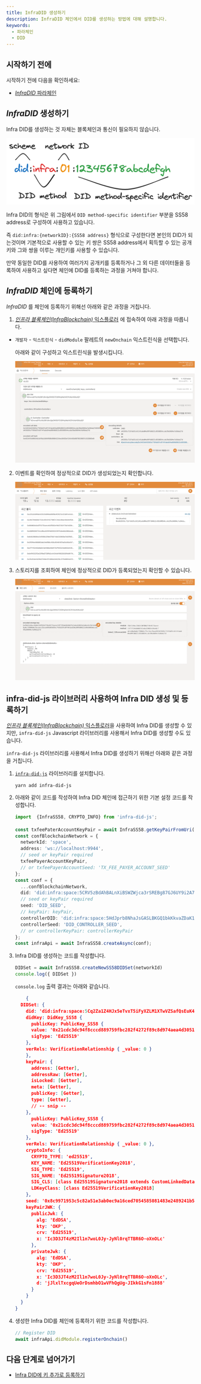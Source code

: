 ```yaml
---
title: InfraDID 생성하기 
description: InfraDID 체인에서 DID를 생성하는 방법에 대해 설명합니다.
keywords:
  - 파라체인
  - DID
---
```


## 시작하기 전에

시작하기 전에 다음을 확인하세요:

- [*InfraDID* 파라체인](../../../service-chains/infra-did-parachain.md)

## *InfraDID* 생성하기

Infra DID를 생성하는 것 자체는 블록체인과 통신이 필요하지 않습니다.

![infra-did-method](/media/images/docs/infrablockchain/service-chains/infra-did-method.png)

Infra DID의 형식은 위 그림에서 `DID method-specific identifier` 부분을 SS58 address로 구성하여 사용하고 있습니다.

즉 `did:infra:{networkID}:{SS58 address}` 형식으로 구성한다면 본인의 DID가 되는것이며 기본적으로 사용할 수 있는 키 쌍은 SS58 address에서 획득할 수 있는 공개키와 그와 쌍을 이루는 개인키를 사용할 수 있습니다.

만약 동일한 DID를 사용하여 여러가지 공개키를 등록하거나 그 외 다른 데이터들을 등록하여 사용하고 싶다면 체인에 DID를 등록하는 과정을 거쳐야 합니다.

## *InfraDID* 체인에 등록하기

*InfraDID* 를 체인에 등록하기 위해선 아래와 같은 과정을 거칩니다.

1. [*인프라 블록체인(InfraBlockchain)* 익스플로러](https://portal.infrablockspace.net) 에 접속하여 아래 과정을 따릅니다.

  - `개발자` - `익스트린식` - `didModule` 팔레트의 `newOnchain` 익스트린식을 선택합니다.

    아래와 같이 구성하고 익스트린식을 발생시킵니다. 

    ![new-onchain](/media/images/docs/infrablockchain/tutorials/service-chains/infra-did-parachain/new-onchain.png)

2. 이벤트를 확인하여 정상적으로 DID가 생성되었는지 확인합니다.

    ![new-onchain-success](/media/images/docs/infrablockchain/tutorials/service-chains/infra-did-parachain/new-onchain-success.png)

3. 스토리지를 조회하여 체인에 정상적으로 DID가 등록되었는지 확인할 수 있습니다.

    ![new-onchain-storage](/media/images/docs/infrablockchain/tutorials/service-chains/infra-did-parachain/new-onchain-storage.png)

## infra-did-js 라이브러리 사용하여 Infra DID 생성 및 등록하기

[*인프라 블록체인(InfraBlockchain)* 익스플로러](https://portal.infrablockspace.net)을 사용하여 Infra DID를 생성할 수 있지만, `infra-did-js` Javascript 라이브러리를 사용해서 Infra DID를 생성할 수도 있습니다.

`infra-did-js` 라이브러리를 사용해서 Infra DID를 생성하기 위해선 아래와 같은 과정을 거칩니다.

1. [`infra-did-js`](https://github.com/InfraBlockchain/infra-did-js) 라이브러리를 설치합니다.

    ```shell
    yarn add infra-did-js
    ```

2. 아래와 같이 코드를 작성하여 Infra DID 체인에 접근하기 위한 기본 설정 코드를 작성합니다.

    ```typescript
    import  {InfraSS58, CRYPTO_INFO} from 'infra-did-js';

    const txfeePaterAccountKeyPair = await InfraSS58.getKeyPairFromUri('//Alice', 'sr25519');
    const confBlockchainNetwork = {
      networkId: 'space',
      address: 'ws://localhost:9944',
      // seed or keyPair required
      txfeePayerAccountKeyPair,
      // or txfeePayerAccountSeed: 'TX_FEE_PAYER_ACCOUNT_SEED'
    };
    const conf = {
      ...confBlockchainNetwork,
      did: 'did:infra:space:5CRV5zBdAhBALnXiBSWZWjca3rSREBg87GJ6UY9i2A7y1rCs',
      // seed or keyPair required
      seed: 'DID_SEED',
      // keyPair: keyPair,
      controllerDID: 'did:infra:space:5HdJprb8NhaJsGASLBKGQ1bkKkvaZDaK1FxTbJRXNShFuqgY'
      controllerSeed: 'DID_CONTROLLER_SEED',
      // or controllerKeyPair: controllerKeyPair
    };
    const infraApi = await InfraSS58.createAsync(conf);
    ```

3. Infra DID를 생성하는 코드를 작성합니다.

    ```typescript
    DIDSet = await InfraSS58.createNewSS58DIDSet(networkId)
    console.log({ DIDSet })
    ```

    `console.log` 출력 결과는 아래와 같습니다.

    ```json
        {
      DIDSet: {
        did: 'did:infra:space:5Cq2Za1Z4HJx5eTvxT5iFyXZLM1XTwVZSafQsEuK4ujNKJEF',
        didKey: DidKey_SS58 {
          publicKey: PublicKey_SS58 {
          value: '0x21cdc3dc94f8cccd889759fbc282f4272f89c8d974aea4d3051e8efa85e738b7',
          sigType: 'Ed25519'
        },
        verRels: VerificationRelationship { _value: 0 }
        },
        keyPair: {
          address: [Getter],
          addressRaw: [Getter],
          isLocked: [Getter],
          meta: [Getter],
          publicKey: [Getter],
          type: [Getter],
          // -- snip --
        },
          publicKey: PublicKey_SS58 {
          value: '0x21cdc3dc94f8cccd889759fbc282f4272f89c8d974aea4d3051e8efa85e738b7',
          sigType: 'Ed25519'
        },
        verRels: VerificationRelationship { _value: 0 },
        cryptoInfo: {
          CRYPTO_TYPE: 'ed25519',
          KEY_NAME: 'Ed25519VerificationKey2018',
          SIG_TYPE: 'Ed25519',
          SIG_NAME: 'Ed25519Signature2018',
          SIG_CLS: [class Ed25519Signature2018 extends CustomLinkedDataSignature],
          LDKeyClass: [class Ed25519VerificationKey2018]
        },
        seed: '0x8c9971953c5c82a51e3ab0ec9a16ced7054585081483e2489241b5b059f5f3cf',
        keyPairJWK: {
          publicJwk: {
            alg: 'EdDSA',
            kty: 'OKP',
            crv: 'Ed25519',
            x: 'Ic3D3JT4zM2Il1n7woL0Jy-JyNl0rqTTBR6O-oXnOLc'
          },
          privateJwk: {
            alg: 'EdDSA',
            kty: 'OKP',
            crv: 'Ed25519',
            x: 'Ic3D3JT4zM2Il1n7woL0Jy-JyNl0rqTTBR6O-oXnOLc',
            d: 'jJlxlTxcgqUeOrDsmhbO1wVFhQgUg-JIkkG1sFn1888'
          }
        }
      }
    }
    ```

4. 생성한 Infra DID를 체인에 등록하기 위한 코드를 작성합니다.

    ```typescript
    // Register DID
    await infraApi.didModule.registerOnchain()
    ```

## 다음 단계로 넘어가기

- [Infra DID에 키 추가로 등록하기](./add-keys.md)
